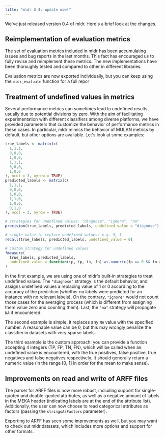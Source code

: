 ```yaml
---
title: "mldr 0.4: update now!"
---
```


We've just released version 0.4 of mldr. Here's a brief look at the changes.

## Reimplementation of evaluation metrics

The set of evaluation metrics included in mldr has been accumulating issues and bug reports in the last months. This fact has encouraged us to fully revise and reimplement these metrics. The new implementations have been thoroughly tested and compared to other in different libraries.

Evaluation metrics are now exported individually, but you can keep using the `mldr_evaluate` function for a full repor

## Treatment of undefined values in metrics

Several performance metrics can sometimes lead to undefined results, usually due to potential divisions by zero. With the aim of facilitating experimentation with different classifiers among diverse platforms, we have provided parameters that customize the behavior of performance metrics in these cases. In particular, mldr mimics the behavior of MULAN metrics by default, but other options are available. Let's look at some examples:

~~~R
true_labels <- matrix(c(
  1,1,1,
  0,0,0,
  1,0,0,
  1,1,1,
  0,0,0,
  1,0,0
), ncol = 3, byrow = TRUE)
predicted_labels <- matrix(c(
  1,1,1,
  0,0,0,
  1,0,0,
  1,1,0,
  1,0,0,
  0,1,0
), ncol = 3, byrow = TRUE)

# strategies for undefined values: "diagnose", "ignore", "na"
precision(true_labels, predicted_labels, undefined_value = "diagnose")

# single value to replace undefined values: e.g. 0, 1
recall(true_labels, predicted_labels, undefined_value = 0)

# custom strategy for undefined values
fmeasure(
  true_labels, predicted_labels,
  undefined_value = function(tp, fp, tn, fn) as.numeric(fp == 0 && fn == 0)
)
~~~

In the first example, we are using one of mldr's built-in strategies to treat undefined values. The `"diagnose"` strategy is the default behavior, and assigns undefined values a replacing value of 1 or 0 according to the accuracy of the prediction (whether no labels were predicted for an instance with no relevant labels). On the contrary, `"ignore"` would not count those cases for the averaging process (which is different from assigning them value zero and counting them). Last, the `"na"` strategy will propagate `NA` if encountered.

The second example is simple, it replaces any `NA` value with the specified number. A reasonable value can be 0, but this may wrongly penalize the classifier in datasets with very sparse labels.

The third example is the custom approach: you can provide a function accepting 4 integers (TP, FP, TN, FN), which will be called when an undefined value is encountered, with the true positives, false positive, true negatives and false negatives respectively. It should generally return a numeric value (in the range [0, 1] in order for the mean to make sense).

## Improvements on read and write of ARFF files

The parser for ARFF files is now more robust, including support for single-quoted and double-quoted attributes, as well as a negative amount of labels in the MEKA header (indicating labels are at the end of the attribute list). Additionally, the user can now choose to read categorical attributes as factors (passing the `stringsAsFactors` parameter).

Exporting to ARFF has seen some improvements as well, but you may want to check out mldr.datasets, which includes more options and support for other formats.
<!--stackedit_data:
eyJoaXN0b3J5IjpbLTEyMDMzNjgwMzhdfQ==
-->